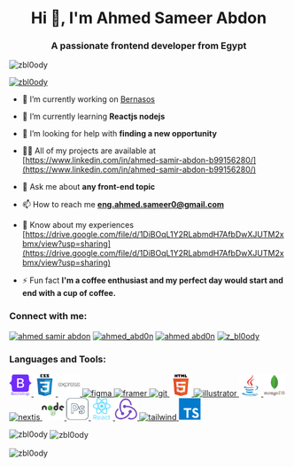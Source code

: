 <h1 align="center">Hi 👋, I'm Ahmed Sameer Abdon</h1>
<h3 align="center">A passionate frontend developer from Egypt</h3>

<p align="left"> <img src="https://komarev.com/ghpvc/?username=zbl0ody&label=Profile%20views&color=0e75b6&style=flat" alt="zbl0ody" /> </p>

<p align="left"> <a href="https://github.com/ryo-ma/github-profile-trophy"><img src="https://github-profile-trophy.vercel.app/?username=zbl0ody" alt="zbl0ody" /></a> </p>

- 🔭 I’m currently working on [Bernasos](https://www.bernasos.com/en/)

- 🌱 I’m currently learning **Reactjs nodejs**

- 🤝 I’m looking for help with **finding a new opportunity**

- 👨‍💻 All of my projects are available at [https://www.linkedin.com/in/ahmed-samir-abdon-b99156280/](https://www.linkedin.com/in/ahmed-samir-abdon-b99156280/)

- 💬 Ask me about **any front-end topic**

- 📫 How to reach me **eng.ahmed.sameer0@gmail.com**

- 📄 Know about my experiences [https://drive.google.com/file/d/1DiBOqL1Y2RLabmdH7AfbDwXJUTM2xbmx/view?usp=sharing](https://drive.google.com/file/d/1DiBOqL1Y2RLabmdH7AfbDwXJUTM2xbmx/view?usp=sharing)

- ⚡ Fun fact **I'm a coffee enthusiast and my perfect day would start and end with a cup of coffee.**

<h3 align="left">Connect with me:</h3>
<p align="left">
<a href="https://linkedin.com/in/ahmed samir abdon" target="blank"><img align="center" src="https://raw.githubusercontent.com/rahuldkjain/github-profile-readme-generator/master/src/images/icons/Social/linked-in-alt.svg" alt="ahmed samir abdon" height="30" width="40" /></a>
<a href="https://instagram.com/ahmed_abd0n" target="blank"><img align="center" src="https://raw.githubusercontent.com/rahuldkjain/github-profile-readme-generator/master/src/images/icons/Social/instagram.svg" alt="ahmed_abd0n" height="30" width="40" /></a>
<a href="https://www.behance.net/ahmed abd0n" target="blank"><img align="center" src="https://raw.githubusercontent.com/rahuldkjain/github-profile-readme-generator/master/src/images/icons/Social/behance.svg" alt="ahmed abd0n" height="30" width="40" /></a>
<a href="https://codeforces.com/profile/z_bl0ody" target="blank"><img align="center" src="https://raw.githubusercontent.com/rahuldkjain/github-profile-readme-generator/master/src/images/icons/Social/codeforces.svg" alt="z_bl0ody" height="30" width="40" /></a>
</p>

<h3 align="left">Languages and Tools:</h3>
<p align="left"> <a href="https://getbootstrap.com" target="_blank" rel="noreferrer"> <img src="https://raw.githubusercontent.com/devicons/devicon/master/icons/bootstrap/bootstrap-plain-wordmark.svg" alt="bootstrap" width="40" height="40"/> </a> <a href="https://www.w3schools.com/css/" target="_blank" rel="noreferrer"> <img src="https://raw.githubusercontent.com/devicons/devicon/master/icons/css3/css3-original-wordmark.svg" alt="css3" width="40" height="40"/> </a> <a href="https://expressjs.com" target="_blank" rel="noreferrer"> <img src="https://raw.githubusercontent.com/devicons/devicon/master/icons/express/express-original-wordmark.svg" alt="express" width="40" height="40"/> </a> <a href="https://www.figma.com/" target="_blank" rel="noreferrer"> <img src="https://www.vectorlogo.zone/logos/figma/figma-icon.svg" alt="figma" width="40" height="40"/> </a> <a href="https://www.framer.com/" target="_blank" rel="noreferrer"> <img src="https://www.vectorlogo.zone/logos/framer/framer-icon.svg" alt="framer" width="40" height="40"/> </a> <a href="https://git-scm.com/" target="_blank" rel="noreferrer"> <img src="https://www.vectorlogo.zone/logos/git-scm/git-scm-icon.svg" alt="git" width="40" height="40"/> </a> <a href="https://www.w3.org/html/" target="_blank" rel="noreferrer"> <img src="https://raw.githubusercontent.com/devicons/devicon/master/icons/html5/html5-original-wordmark.svg" alt="html5" width="40" height="40"/> </a> <a href="https://www.adobe.com/in/products/illustrator.html" target="_blank" rel="noreferrer"> <img src="https://www.vectorlogo.zone/logos/adobe_illustrator/adobe_illustrator-icon.svg" alt="illustrator" width="40" height="40"/> </a> <a href="https://www.java.com" target="_blank" rel="noreferrer"> <img src="https://raw.githubusercontent.com/devicons/devicon/master/icons/java/java-original.svg" alt="java" width="40" height="40"/> </a> <a href="https://www.mongodb.com/" target="_blank" rel="noreferrer"> <img src="https://raw.githubusercontent.com/devicons/devicon/master/icons/mongodb/mongodb-original-wordmark.svg" alt="mongodb" width="40" height="40"/> </a> <a href="https://nextjs.org/" target="_blank" rel="noreferrer"> <img src="https://cdn.worldvectorlogo.com/logos/nextjs-2.svg" alt="nextjs" width="40" height="40"/> </a> <a href="https://nodejs.org" target="_blank" rel="noreferrer"> <img src="https://raw.githubusercontent.com/devicons/devicon/master/icons/nodejs/nodejs-original-wordmark.svg" alt="nodejs" width="40" height="40"/> </a> <a href="https://www.photoshop.com/en" target="_blank" rel="noreferrer"> <img src="https://raw.githubusercontent.com/devicons/devicon/master/icons/photoshop/photoshop-line.svg" alt="photoshop" width="40" height="40"/> </a> <a href="https://reactjs.org/" target="_blank" rel="noreferrer"> <img src="https://raw.githubusercontent.com/devicons/devicon/master/icons/react/react-original-wordmark.svg" alt="react" width="40" height="40"/> </a> <a href="https://redux.js.org" target="_blank" rel="noreferrer"> <img src="https://raw.githubusercontent.com/devicons/devicon/master/icons/redux/redux-original.svg" alt="redux" width="40" height="40"/> </a> <a href="https://tailwindcss.com/" target="_blank" rel="noreferrer"> <img src="https://www.vectorlogo.zone/logos/tailwindcss/tailwindcss-icon.svg" alt="tailwind" width="40" height="40"/> </a> <a href="https://www.typescriptlang.org/" target="_blank" rel="noreferrer"> <img src="https://raw.githubusercontent.com/devicons/devicon/master/icons/typescript/typescript-original.svg" alt="typescript" width="40" height="40"/> </a> </p>

<p><img align="left" src="https://github-readme-stats.vercel.app/api/top-langs?username=zbl0ody&show_icons=true&locale=en&layout=compact" alt="zbl0ody" /></p>

<p>&nbsp;<img align="center" src="https://github-readme-stats.vercel.app/api?username=zbl0ody&show_icons=true&locale=en" alt="zbl0ody" /></p>

<p><img align="center" src="https://github-readme-streak-stats.herokuapp.com/?user=zbl0ody&" alt="zbl0ody" /></p>

